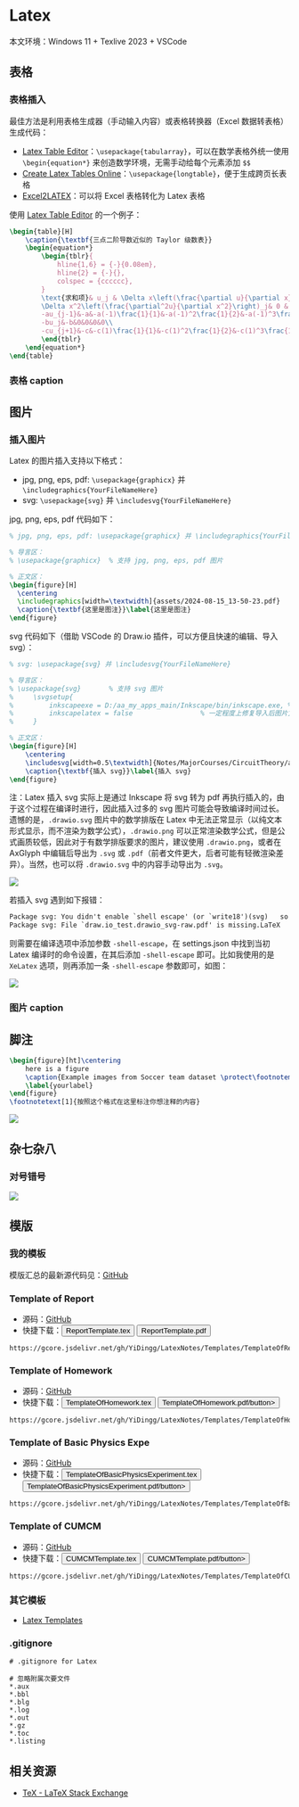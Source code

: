 # Latex 

本文环境：Windows 11 + Texlive 2023 + VSCode

## 表格

### 表格插入

最佳方法是利用表格生成器（手动输入内容）或表格转换器（Excel 数据转表格）生成代码：

- [Latex Table Editor](https://www.latex-tables.com/)：`\usepackage{tabularray}`，可以在数学表格外统一使用 `\begin{equation*}` 来创造数学环境，无需手动给每个元素添加 `$$`
- [Create Latex Tables Online](https://www.tablesgenerator.com/latex_tables#google_vignette)：`\usepackage{longtable}`，便于生成跨页长表格
- [Excel2LATEX](https://ctan.org/tex-archive/support/excel2latex/)：可以将 Excel 表格转化为 Latex 表格

使用 [Latex Table Editor](https://www.latex-tables.com/) 的一个例子：

``` latex
\begin{table}[H]
    \caption{\textbf{三点二阶导数近似的 Taylor 级数表}}
    \begin{equation*}
        \begin{tblr}{
            hline{1,6} = {-}{0.08em},
            hline{2} = {-}{},
            colspec = {cccccc},
        }
        \text{求和项}& u_j & \Delta x\left(\frac{\partial u}{\partial x}\right)_j & \Delta x^2\left(\frac{\partial^2u}{\partial x^2}\right)_j & \Delta x^3\left(\frac{\partial^3u}{\partial x^3}\right)_j & \Delta x^4\left(\frac{\partial^4u}{\partial x^4}\right)_j \\
        \Delta x^2\left(\frac{\partial^2u}{\partial x^2}\right)_j& 0 & 0 & 1 & 0 & 0 \\
        -au_{j-1}&-a&-a(-1)\frac{1}{1}&-a(-1)^2\frac{1}{2}&-a(-1)^3\frac{1}{6}&-a(-1)^4\frac{1}{24}\\
        -bu_j&-b&0&0&0&0\\
        -cu_{j+1}&-c&-c(1)\frac{1}{1}&-c(1)^2\frac{1}{2}&-c(1)^3\frac{1}{6}&-c(1)^4\frac{1}{24}
        \end{tblr}
    \end{equation*}
\end{table}
```



### 表格 caption



## 图片

### 插入图片

Latex 的图片插入支持以下格式：

- jpg, png, eps, pdf: `\usepackage{graphicx}` 并 `\includegraphics{YourFileNameHere}`
- svg: `\usepackage{svg}` 并 `\includesvg{YourFileNameHere}`

jpg, png, eps, pdf 代码如下：
``` latex
% jpg, png, eps, pdf: \usepackage{graphicx} 并 \includegraphics{YourFileNameHere}

% 导言区：
% \usepackage{graphicx}  % 支持 jpg, png, eps, pdf 图片 

% 正文区：
\begin{figure}[H]
  \centering
  \includegraphics[width=\textwidth]{assets/2024-08-15_13-50-23.pdf}
  \caption{\textbf{这里是图注}}\label{这里是图注}
\end{figure}
```


svg 代码如下（借助 VSCode 的 Draw.io 插件，可以方便且快速的编辑、导入 svg）：
``` latex
% svg: \usepackage{svg} 并 \includesvg{YourFileNameHere}

% 导言区：
% \usepackage{svg}       % 支持 svg 图片
%     \svgsetup{
%         inkscapeexe = D:/aa_my_apps_main/Inkscape/bin/inkscape.exe, % 指向 inkscape.exe 的路径
%         inkscapelatex = false                 % 一定程度上修复导入后图片文字溢出几何图形的问题
%     }

% 正文区：
\begin{figure}[H]
    \centering
    \includesvg[width=0.5\textwidth]{Notes/MajorCourses/CircuitTheory/assets/draw.io_test.drawio.svg}
    \caption{\textbf{插入 svg}}\label{插入 svg}
\end{figure}
```
注：Latex 插入 svg 实际上是通过 Inkscape 将 svg 转为 pdf 再执行插入的，由于这个过程在编译时进行，因此插入过多的 svg 图片可能会导致编译时间过长。遗憾的是，`.drawio.svg` 图片中的数学排版在 Latex 中无法正常显示（以纯文本形式显示，而不渲染为数学公式），`.drawio.png` 可以正常渲染数学公式，但是公式画质较低，因此对于有数学排版要求的图片，建议使用 `.drawio.png`，或者在 AxGlyph 中编辑后导出为 `.svg` 或 `.pdf`（前者文件更大，后者可能有轻微渲染差异）。当然，也可以将 `.drawio.svg` 中的内容手动导出为 `.svg`。

<div class="center"><img src="https://imagebank-0.oss-cn-beijing.aliyuncs.com/VS-PicGo/2024-08-17-21-10-52_Latex.jpg"/></div>

若插入 svg 遇到如下报错：

``` latex
Package svg: You didn't enable `shell escape' (or `write18')(svg)	so it wasn't possible to launch the Inkscape export(svg)	for `assets/draw.io_test.drawio.svg'.LaTeX
Package svg: File `draw.io_test.drawio_svg-raw.pdf' is missing.LaTeX
```
则需要在编译选项中添加参数 `-shell-escape`，在 settings.json 中找到当初 Latex 编译时的命令设置，在其后添加 `-shell-escape` 即可。比如我使用的是 `XeLatex` 选项，则再添加一条 `-shell-escape` 参数即可，如图：

<div class="center"><img src="https://imagebank-0.oss-cn-beijing.aliyuncs.com/VS-PicGo/2024-08-22-22-37-08_Latex.jpg"/></div>


### 图片 caption

## 脚注

``` latex
\begin{figure}[ht]\centering
    here is a figure 
    \caption{Example images from Soccer team dataset \protect\footnotemark[1]}
    \label{yourlabel}
\end{figure}
\footnotetext[1]{按照这个格式在这里标注你想注释的内容}
```

<div class="center"><img src="https://imagebank-0.oss-cn-beijing.aliyuncs.com/VS-PicGo/2024-08-17-21-20-43_Latex.jpg"/></div>

## 杂七杂八

### 对号错号

<div class="center"><img src="https://imagebank-0.oss-cn-beijing.aliyuncs.com/VS-PicGo/2024-09-02-15-42-41_Latex.jpg"/></div>

<!-- <div class="center"><img src="https://imagebank-0.oss-cn-beijing.aliyuncs.com/VS-PicGo/2024-08-26-18-50-05_Latex.jpg"/></div>
<div class="center"><img src="https://imagebank-0.oss-cn-beijing.aliyuncs.com/VS-PicGo/2024-08-26-18-50-36_Latex.png"/></div>
 -->

## 模版

### 我的模板

模版汇总的最新源代码见：[GitHub](https://github.com/YiDingg/LatexNotes/tree/main/Templates)

### Template of Report

- 源码：[GitHub](https://github.com/YiDingg/LatexNotes/tree/main/Templates/TemplateOfReport)
- 快捷下载：<button onclick="window.open('https://gcore.jsdelivr.net/gh/YiDingg/LatexNotes/Templates/TemplateOfReport/ReportTemplate.tex')" type="button">ReportTemplate.tex</button>  <button onclick="window.open('https://gcore.jsdelivr.net/gh/YiDingg/LatexNotes/Templates/TemplateOfReport/ReportTemplate.pdf')" type="button">ReportTemplate.pdf</button>

```pdf
https://gcore.jsdelivr.net/gh/YiDingg/LatexNotes/Templates/TemplateOfReport/ReportTemplate.pdf
```

### Template of Homework

- 源码：[GitHub](https://github.com/YiDingg/LatexNotes/tree/main/Templates/TemplateOfHomework)
- 快捷下载：<button onclick="window.open('https://gcore.jsdelivr.net/gh/YiDingg/LatexNotes/Templates/TemplateOfHomework/TemplateOfHomework.tex')" type="button">TemplateOfHomework.tex</button>  <button onclick="window.open('https://gcore.jsdelivr.net/gh/YiDingg/LatexNotes/Templates/TemplateOfHomework/TemplateOfHomework.pdf')" type="button">TemplateOfHomework.pdf/button>

```pdf
https://gcore.jsdelivr.net/gh/YiDingg/LatexNotes/Templates/TemplateOfHomework/TemplateOfHomework.pdf
```


### Template of Basic Physics Expe

- 源码：[GitHub](https://github.com/YiDingg/LatexNotes/tree/main/Templates/TemplateOfBasicPhysicsExperiment)
- 快捷下载：<button onclick="window.open('https://gcore.jsdelivr.net/gh/YiDingg/LatexNotes/Templates/TemplateOfBasicPhysicsExperiment/TemplateOfBasicPhysicsExperiment.tex')" type="button">TemplateOfBasicPhysicsExperiment.tex</button>  <button onclick="window.open('https://gcore.jsdelivr.net/gh/YiDingg/LatexNotes/Templates/TemplateOfBasicPhysicsExperiment/TemplateOfBasicPhysicsExperiment.pdf')" type="button">TemplateOfBasicPhysicsExperiment.pdf/button>

```pdf
https://gcore.jsdelivr.net/gh/YiDingg/LatexNotes/Templates/TemplateOfBasicPhysicsExperiment/TemplateOfBasicPhysicsExperiment.pdf
```

### Template of CUMCM

- 源码：[GitHub](https://github.com/YiDingg/LatexNotes/tree/main/Templates/TemplateOfCUMCM)
- 快捷下载：<button onclick="window.open('https://gcore.jsdelivr.net/gh/YiDingg/LatexNotes/Templates/TemplateOfCUMCM/CUMCMTemplate.tex')" type="button">CUMCMTemplate.tex</button>  <button onclick="window.open('https://gcore.jsdelivr.net/gh/YiDingg/LatexNotes/Templates/TemplateOfCUMCM/CUMCMTemplate.pdf')" type="button">CUMCMTemplate.pdf/button>

```pdf
https://gcore.jsdelivr.net/gh/YiDingg/LatexNotes/Templates/TemplateOfCUMCM/CUMCMTemplate.pdf
```

### 其它模板

- [Latex Templates](https://www.latexstudio.net/index/lists/index/type/2.html)

### .gitignore 

``` .gitignore
# .gitignore for Latex

# 忽略附属次要文件
*.aux
*.bbl 
*.blg
*.log
*.out
*.gz
*.toc
*.listing
```

## 相关资源

- [TeX - LaTeX Stack Exchange](https://tex.stackexchange.com/)